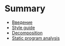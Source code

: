 # Summary

* [Введение](README.md)
* [Style guide](style-guide.md)
* [Decomposition](decomposition.md)
* [Static program analysis](static-program-analysis.md)



